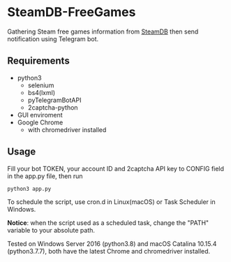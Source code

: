 # SteamDB-FreeGames
Gathering Steam free games information from [SteamDB](https://steamdb.info/upcoming/free/) then send notification using Telegram bot.

## Requirements

- python3
  - selenium
  - bs4(lxml)
  - pyTelegramBotAPI
  - 2captcha-python
- GUI enviroment
- Google Chrome
  - with chromedriver installed

## Usage

Fill your bot TOKEN, your account ID and 2captcha API key to CONFIG field in the app.py file, then run

```shell
python3 app.py
```

To schedule the script, use cron.d in Linux(macOS) or Task Scheduler in Windows.

**Notice**: when the script used as a scheduled task, change the "PATH" variable to your absolute path.

Tested on Windows Server 2016 (python3.8) and macOS Catalina 10.15.4 (python3.7.7), both have the latest Chrome and chromedriver installed.